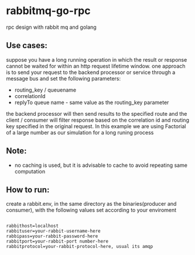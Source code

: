 # rabbitmq-go-rpc
rpc design with rabbit mq and golang

## Use cases:
suppose you have a long running operation in which the result or response cannot be waited for within an http request lifetime window.
one approach is to send your request to the backend processor or service through a message bus and set the following parameters:
- routing_key / queuename
- correlationId
- replyTo queue name  - same value as the routing_key parameter

the backend processor will then send results to the specified route and the client / consumer will filter response based on the correlation id and routing key specified in the original request. In this example we are using Factorial of a large number as our simulation for a long runing process

## Note:
- no caching is used, but it is advisable to cache to avoid repeating same computation

## How to run:
create a rabbit.env, in the same directory as the binaries(producer and consumer), with the following values set according to your enviroment

<code>
rabbithost=localhost
rabbituser=your-rabbit-username-here
rabbipass=your-rabbit-password-here
rabbitport=your-rabbit-port number-here
rabbitprotocol=your-rabbit-protocol-here, usual its amqp
</code>
